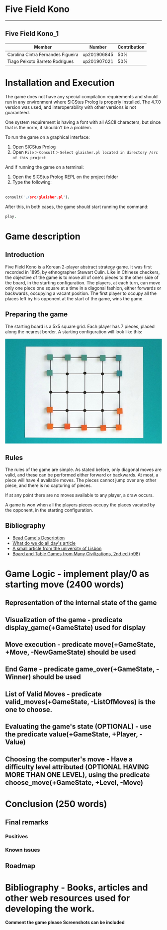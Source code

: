 # Five Field Kono

---

## Five Field Kono_1

| Member                             | Number      | Contribution |
| ---------------------------------- | ----------- | ------------ |
| Carolina Cintra Fernandes Figueira | up201906845 | 50%          |
| Tiago Peixoto Barreto Rodrigues    | up201907021 | 50%          |

# Installation and Execution

The game does not have any special compilation requirements and should run in any environment where SICStus Prolog is properly installed. The 4.7.0 version was used, and interoperability with other versions is not guaranteed.

One system requirement is having a font with all ASCII characters, but since that is the norm, it shouldn't be a problem.

To run the game on a graphical interface:

1. Open SICStus Prolog
2. Open `File` > `Consult` > `Select glaisher.pl located in directory /src of this project`

And if running the game on a terminal:

1. Open the SICStus Prolog REPL on the project folder
2. Type the following:

```prolog

consult('./src/glaisher.pl').

```

After this, in both cases, the game should start running the command:

```prolog
play.
```

# Game description

## Introduction

Five Field Kono is a Korean 2-player abstract strategy game. It was first recorded in 1895, by ethnographer Stewart Culin. Like in Chinese checkers, the objective of the game is to move all of one's pieces to the other side of the board, in the starting configuration. The players, at each turn, can move only one piece one square at a time in a diagonal fashion, either forwards or backwards, occupying a vacant position. The first player to occupy all the places left by his opponent at the start of the game, wins the game.

## Preparing the game

The starting board is a 5x5 square grid. Each player has 7 pieces, placed along the nearest border. A starting configuration will look like this:

![Starting configuration](./images/starting-configuration.jpg)

## Rules

The rules of the game are simple. As stated before, only diagonal moves are valid, and these can be performed either forward or backwards. At most, a piece will have 4 available moves. The pieces cannot jump over any other piece, and there is no capturing of pieces.

If at any point there are no moves available to any player, a draw occurs.

A game is won when all the players pieces occupy the places vacated by the opponent, in the starting configuration.

## Bibliography

- [Bead Game's Description](https://bead.game/games/traditional/five-field-kono)
- [What do we do all day's article](https://www.whatdowedoallday.com/five-field-kono/)
- [A small article from the university of Lisbon](https://www.di.fc.ul.pt/~jpn/gv/kono.htm)
- [Board and Table Games from Many Civilizations, 2nd ed (p98)](https://ia801606.us.archive.org/33/items/B-001-002-771/B-001-002-771.pdf)

# Game Logic - implement play/0 as starting move (2400 words)

## Representation of the internal state of the game

## Visualization of the game - predicate display_game(+GameState) used for display

## Move execution - predicate move(+GameState, +Move, -NewGameState) should be used

## End Game - predicate game_over(+GameState, -Winner) should be used

## List of Valid Moves - predicate valid_moves(+GameState, -ListOfMoves) is the one to choose.

## Evaluating the game's state (OPTIONAL) - use the predicate value(+GameState, +Player, -Value)

## Choosing the computer's move - Have a difficulty level attributed (OPTIONAL HAVING MORE THAN ONE LEVEL), using the predicate choose_move(+GameState, +Level, -Move)

# Conclusion (250 words)

## Final remarks

### Positives

### Known issues

## Roadmap

# Bibliography - Books, articles and other web resources used for developing the work.

**Comment the game please**
**Screenshots can be included**
